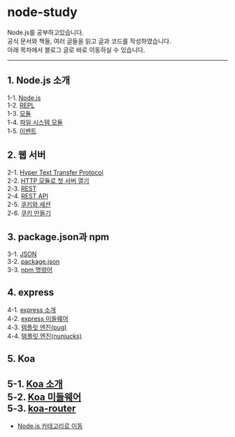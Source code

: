 # node-study

Node.js를 공부하고있습니다. <br/>
공식 문서와 책들, 여러 글들을 읽고 글과 코드를 작성하였습니다. <br/>
아래 목차에서 블로그 글로 바로 이동하실 수 있습니다.

---
## 1. Node.js 소개
1-1. [Node.js](https://velog.io/@bami/Node.js-Node.js) <br/>
1-2. [REPL](https://velog.io/@bami/Node.js-REPL) <br/>
1-3. [모듈](https://velog.io/@bami/Node.js-%EB%AA%A8%EB%93%88) <br/>
1-4. [파일 시스템 모듈](https://velog.io/@bami/Node.js-%ED%8C%8C%EC%9D%BC-%EC%8B%9C%EC%8A%A4%ED%85%9C-%EB%AA%A8%EB%93%88) <br/>
1-5. [이벤트](https://velog.io/@bami/Node.js-%EC%9D%B4%EB%B2%A4%ED%8A%B8) <br/>

## 2. 웹 서버
2-1. [Hyper Text Transfer Protocol](https://velog.io/@bami/HTTP) <br/>
2-2. [HTTP 모듈로 첫 서버 열기](https://velog.io/@bami/Node.js-%EC%B2%AB-%EC%84%9C%EB%B2%84%EC%99%80-Hello-world) <br/>
2-3. [REST](https://velog.io/@bami/Node.js-REST) <br/>
2-4. [REST API](https://velog.io/@bami/REST-API) <br/>
2-5. [쿠키와 세션](https://velog.io/@bami/%EC%BF%A0%ED%82%A4%EC%99%80-%EC%84%B8%EC%85%98) <br/>
2-6. [쿠키 만들기](https://velog.io/@bami/Node.js-%EC%BF%A0%ED%82%A4) <br/>

## 3. package.json과 npm
3-1. [JSON](https://velog.io/@bami/JSON) <br/>
3-2. [package.json](https://velog.io/@bami/Node.js-package.json) <br/>
3-3. [npm 명령어](https://velog.io/@bami/npm-npm-%EB%AA%85%EB%A0%B9%EC%96%B4) <br/>

## 4. express
4-1. [express 소개](https://velog.io/@bami/Node.jsexpress-%EC%9D%B5%EC%8A%A4%ED%94%84%EB%A0%88%EC%8A%A4) <br/>
4-2. [express 미들웨어](https://velog.io/@bami/Node.jsexpress-%EC%9D%B5%EC%8A%A4%ED%94%84%EB%A0%88%EC%8A%A4-%EB%AF%B8%EB%93%A4%EC%9B%A8%EC%96%B4) <br/>
4-3. [템플릿 엔진(pug)](https://velog.io/@bami/Node.jsPug-%ED%85%9C%ED%94%8C%EB%A6%BF-%EC%97%94%EC%A7%84-%ED%8D%BC%EA%B7%B8) <br/>
4-4. [템플릿 엔진(nunjucks)](https://velog.io/@bami/Node.jsNunjucks-%ED%85%9C%ED%94%8C%EB%A6%BF-%EC%97%94%EC%A7%84-%EB%84%8C%EC%A0%81%EC%8A%A4) <br/>

## 5. Koa
5-1. [Koa 소개](https://velog.io/@bami/Node.jsKoa-Koa-%EC%9B%B9-%ED%94%84%EB%A0%88%EC%9E%84%EC%9B%8C%ED%81%AC) <br/>
5-2. [Koa 미들웨어](https://velog.io/@bami/Node.jsKoa-Koa-%EB%AF%B8%EB%93%A4%EC%9B%A8%EC%96%B4) <br/>
5-3. [koa-router](https://velog.io/@bami/Node.jsKoa-koa-router) <br/>
---

- [Node.js 카테고리로 이동](https://velog.io/@bami/series/Node.js)

